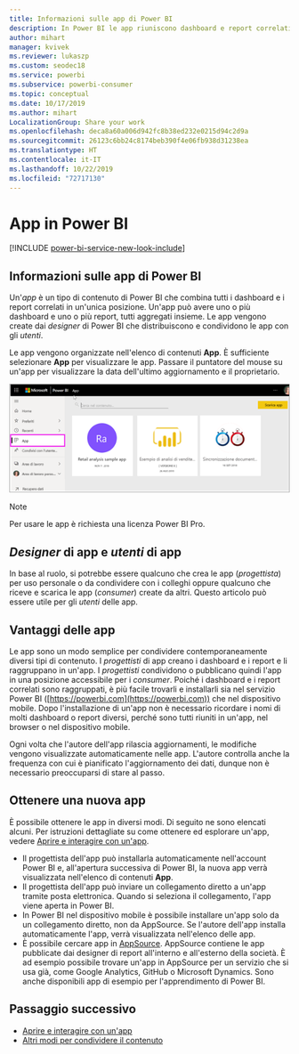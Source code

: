 ```yaml
---
title: Informazioni sulle app di Power BI
description: In Power BI le app riuniscono dashboard e report correlati, tutti in un'unica posizione.
author: mihart
manager: kvivek
ms.reviewer: lukaszp
ms.custom: seodec18
ms.service: powerbi
ms.subservice: powerbi-consumer
ms.topic: conceptual
ms.date: 10/17/2019
ms.author: mihart
LocalizationGroup: Share your work
ms.openlocfilehash: deca8a60a006d942fc8b38ed232e0215d94c2d9a
ms.sourcegitcommit: 26123c6bb24c8174beb390f4e06fb938d31238ea
ms.translationtype: HT
ms.contentlocale: it-IT
ms.lasthandoff: 10/22/2019
ms.locfileid: "72717130"
---
```

# <a name="apps-in-power-bi"></a>App in Power BI

[!INCLUDE [power-bi-service-new-look-include](../includes/power-bi-service-new-look-include.md)]

## <a name="what-is-a-power-bi-app"></a>Informazioni sulle app di Power BI
Un'*app* è un tipo di contenuto di Power BI che combina tutti i dashboard e i report correlati in un'unica posizione. Un'app può avere uno o più dashboard e uno o più report, tutti aggregati insieme. Le app vengono create dai *designer* di Power BI che distribuiscono e condividono le app con gli *utenti*. 

Le app vengono organizzate nell'elenco di contenuti **App**. È sufficiente selezionare **App** per visualizzare le app. Passare il puntatore del mouse su un'app per visualizzare la data dell'ultimo aggiornamento e il proprietario. 

![App in Power BI](./media/end-user-apps/power-bi-apps.png)

> [!NOTE]
> Per usare le app è richiesta una licenza Power BI Pro. <!-- add link to how to figure out your license -->

## <a name="app-designers-and-app-consumers"></a>***Designer*** di app e ***utenti*** di app
In base al ruolo, si potrebbe essere qualcuno che crea le app (*progettista*) per uso personale o da condividere con i colleghi oppure qualcuno che riceve e scarica le app (*consumer*) create da altri. Questo articolo può essere utile per gli *utenti* delle app.

## <a name="advantages-of-apps"></a>Vantaggi delle app
Le app sono un modo semplice per condividere contemporaneamente diversi tipi di contenuto. I *progettisti* di app creano i dashboard e i report e li raggruppano in un'app. I *progettisti* condividono o pubblicano quindi l'app in una posizione accessibile per i *consumer*. Poiché i dashboard e i report correlati sono raggruppati, è più facile trovarli e installarli sia nel servizio Power BI ([https://powerbi.com](https://powerbi.com)) che nel dispositivo mobile. Dopo l'installazione di un'app non è necessario ricordare i nomi di molti dashboard o report diversi, perché sono tutti riuniti in un'app, nel browser o nel dispositivo mobile.

Ogni volta che l'autore dell'app rilascia aggiornamenti, le modifiche vengono visualizzate automaticamente nelle app. L'autore controlla anche la frequenza con cui è pianificato l'aggiornamento dei dati, dunque non è necessario preoccuparsi di stare al passo. 

<!-- add conceptual art -->
## <a name="get-a-new-app"></a>Ottenere una nuova app
È possibile ottenere le app in diversi modi. Di seguito ne sono elencati alcuni.  Per istruzioni dettagliate su come ottenere ed esplorare un'app, vedere [Aprire e interagire con un'app](end-user-app-view.md).

- Il progettista dell'app può installarla automaticamente nell'account Power BI e, all'apertura successiva di Power BI, la nuova app verrà visualizzata nell'elenco di contenuti **App**. 
- Il progettista dell'app può inviare un collegamento diretto a un'app tramite posta elettronica. Quando si seleziona il collegamento, l'app viene aperta in Power BI.
- In Power BI nel dispositivo mobile è possibile installare un'app solo da un collegamento diretto, non da AppSource. Se l'autore dell'app installa automaticamente l'app, verrà visualizzata nell'elenco delle app.
- È possibile cercare app in [AppSource](https://appsource.microsoft.com). AppSource contiene le app pubblicate dai designer di report all'interno e all'esterno della società. È ad esempio possibile trovare un'app in AppSource per un servizio che si usa già, come Google Analytics, GitHub o Microsoft Dynamics. Sono anche disponibili app di esempio per l'apprendimento di Power BI.  


## <a name="next-step"></a>Passaggio successivo
* [Aprire e interagire con un'app](end-user-app-view.md)
* [Altri modi per condividere il contenuto](end-user-shared-with-me.md)

